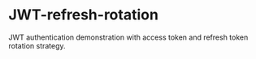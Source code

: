 # JWT-refresh-rotation
JWT authentication demonstration with access token and refresh token rotation strategy.
